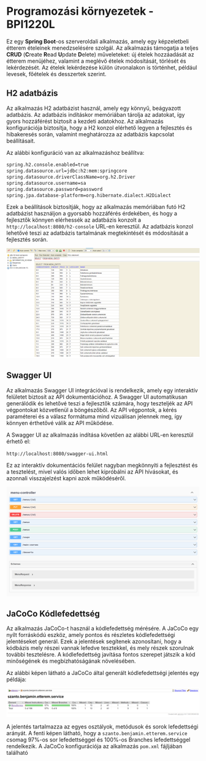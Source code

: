 # Programozási környezetek - BPI1220L

Ez egy **Spring Boot**-os szerveroldali alkalmazás, amely egy képzeletbeli étterem ételeinek menedzselésére szolgál. Az alkalmazás támogatja a teljes **CRUD** (**C**reate **R**ead **U**pdate **D**elete) műveleteket: új ételek hozzáadását az étterem menüjéhez, valamint a meglévő ételek módosítását, törlését és lekérdezését. Az ételek lekérdezése külön útvonalakon is történhet, például  levesek, főételek és desszertek szerint.



## H2 adatbázis

Az alkalmazás H2 adatbázist használ, amely egy könnyű, beágyazott adatbázis. Az adatbázis indításkor memóriában tárolja az adatokat, így gyors hozzáférést biztosít a kezdeti adatokhoz. Az alkalmazás konfigurációja biztosítja, hogy a H2 konzol elérhető legyen a fejlesztés és hibakeresés során, valamint meghatározza az adatbázis kapcsolat beállításait.

Az alábbi konfiguráció van az alkalmazáshoz beállítva:

```properties
spring.h2.console.enabled=true  
spring.datasource.url=jdbc:h2:mem:springcore  
spring.datasource.driverClassName=org.h2.Driver  
spring.datasource.username=sa  
spring.datasource.password=password  
spring.jpa.database-platform=org.hibernate.dialect.H2Dialect
```

Ezek a beállítások biztosítják, hogy az alkalmazás memóriában futó H2 adatbázist használjon a gyorsabb hozzáférés érdekében, és hogy a fejlesztők könnyen elérhessék az adatbázis konzolt a `http://localhost:8080/h2-console` URL-en keresztül. Az adatbázis konzol lehetővé teszi az adatbázis tartalmának megtekintését és módosítását a fejlesztés során.

![h2](https://raw.githubusercontent.com/vellt/progkor-2024/master/pictures/h2.png)

## Swagger UI

Az alkalmazás Swagger UI integrációval is rendelkezik, amely egy interaktív felületet biztosít az API dokumentációhoz. A Swagger UI automatikusan generálódik és lehetővé teszi a fejlesztők számára, hogy teszteljék az API végpontokat közvetlenül a böngészőből. Az API végpontok, a kérés paraméterei és a válasz formátuma mind vizuálisan jelennek meg, így könnyen érthetővé válik az API működése.

A Swagger UI az alkalmazás indítása követően az alábbi URL-en keresztül érhető el:

`http://localhost:8080/swagger-ui.html`

Ez az interaktív dokumentációs felület nagyban megkönnyíti a fejlesztést és a tesztelést, mivel valós időben lehet kipróbálni az API hívásokat, és azonnali visszajelzést kapni azok működéséről.

![swagger](https://raw.githubusercontent.com/vellt/progkor-2024/master/pictures/swaggerui.png)

## JaCoCo Kódlefedettség

Az alkalmazás JaCoCo-t használ a kódlefedettség mérésére. A JaCoCo egy nyílt forráskódú eszköz, amely pontos és részletes kódlefedettségi jelentéseket generál. Ezek a jelentések segítenek azonosítani, hogy a kódbázis mely részei vannak lefedve tesztekkel, és mely részek szorulnak további tesztelésre. A kódlefedettség javítása fontos szerepet játszik a kód minőségének és megbízhatóságának növelésében.

Az alábbi képen látható a JaCoCo által generált kódlefedettségi jelentés egy példája:

![](https://raw.githubusercontent.com/vellt/progkor-2024/master/pictures/jacoco.png)

A jelentés tartalmazza az egyes osztályok, metódusok és sorok lefedettségi arányát. A fenti képen látható, hogy a `szanto.benjamin.etterem.service` csomag 97%-os sor lefedettséggel és 100%-os Branches lefedettséggel rendelkezik. A JaCoCo konfigurációja az alkalmazás `pom.xml` fájljában található

